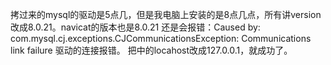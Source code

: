 拷过来的mysql的驱动是5点几，但是我电脑上安装的是8点几点，所有讲version改成8.0.21。navicat的版本也是8.0.21
还是会报错：Caused by: com.mysql.cj.exceptions.CJCommunicationsException: Communications link failure
驱动的连接报错。
把<property name="url" value="jdbc:mysql://lcoalhost:3306/activiti?useUnicode=true" />中的locahost改成127.0.0.1，就成功了。
